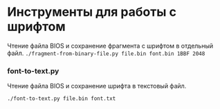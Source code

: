 # Инструменты для работы с шрифтом

Чтение файла BIOS и сохранение фрагмента с шрифтом в отдельный файл.
`./fragment-from-binary-file.py file.bin font.bin 1BBF 2048`

### font-to-text.py
Чтение файла BIOS и сохранение шрифта в текстовый файл.

`./font-to-text.py file.bin font.txt`
